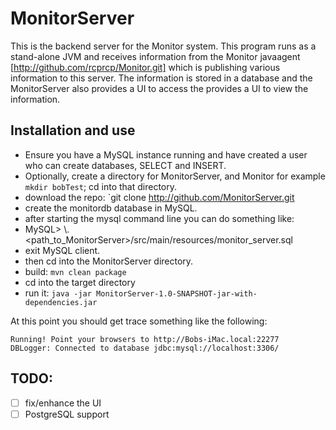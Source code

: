 # MonitorServer

This is the backend server for the Monitor system.  This program runs as a stand-alone JVM
and receives information from the Monitor javaagent [http://github.com/rcprcp/Monitor.git]
which is publishing various information
to this server.  The information is stored in a database and the MonitorServer also
provides a UI to access the provides a UI to view the information. 

## Installation and use
* Ensure you have a MySQL instance running and have created a user who can create databases, SELECT and INSERT.  
* Optionally, create a directory for MonitorServer, and Monitor  for example `mkdir bobTest`; cd into that directory.
* download the repo: `git clone http://github.com/MonitorServer.git
* create the monitordb database in MySQL. 
* after starting the mysql command line you can do something like: 
* MySQL>   \\. <path_to_MonitorServer>/src/main/resources/monitor_server.sql
* exit MySQL client.
* then cd into the MonitorServer directory.
* build: `mvn clean package`
* cd into the target directory
* run it:  `java -jar MonitorServer-1.0-SNAPSHOT-jar-with-dependencies.jar`

At this point you should get trace something like the following:

````
Running! Point your browsers to http://Bobs-iMac.local:22277
DBLogger: Connected to database jdbc:mysql://localhost:3306/
````
## TODO:

- [ ]  fix/enhance the UI
- [ ] PostgreSQL support